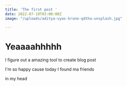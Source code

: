 ```yaml
---
title: 'The first post '
date: 2022-07-10T03:00:00Z
image: "/uploads/aditya-vyas-krune-qdtha-unsplash.jpg"

---
```

# Yeaaaahhhhh 

I figure out a  amazing tool to create blog post 

I'm so happy cause today I found ma friends 

in my head